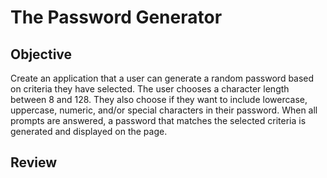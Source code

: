 # The Password Generator

## Objective

Create an application that a user can generate a random password based on criteria they have selected. The user chooses a character length between 8 and 128. They also choose if they want to include lowercase, uppercase, numeric, and/or special characters in their password. When all prompts are answered, a password that matches the selected criteria is generated and displayed on the page.

## Review